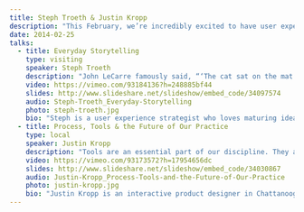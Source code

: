 ```yaml
---
title: Steph Troeth & Justin Kropp
description: "This February, we’re incredibly excited to have user experience expert **Steph Troeth** joining us all the way from London, England. She’ll be talking to us about how we can use storytelling to improve our work. She’ll be joined on stage by local design phenom **Justin Kropp**, who will be exploring how the tools of design have changed over the years."
date: 2014-02-25
talks:
  - title: Everyday Storytelling
    type: visiting
    speaker: Steph Troeth
    description: "John LeCarre famously said, “‘The cat sat on the mat’ is not the beginning of a story; ‘the cat sat on the dog’s mat’ is.” We need very little introduction to the art of storytelling, but the craft of story is more nuanced and is a skill we can hone. Unless you’re already fully-engaged in storytelling in one form or another, it’s rare that we get to explore these nuances in practice. Come and have some fun with Steph in this interactive session as she demonstrates little ways we can get better at the craft of story—a universal skill that you can use in everything you do.\r\n\r\nThis talk covers some of the material from her forthcoming book: [<cite>UX Storytelling Handbook</cite>](http://bit.ly/uxstorytellinghandbook)."
    video: https://vimeo.com/93184136?h=248885bf44
    slides: http://www.slideshare.net/slideshow/embed_code/34097574
    audio: Steph-Troeth_Everyday-Storytelling
    photo: steph-troeth.jpg
    bio: "Steph is a user experience strategist who loves maturing ideas and making things real. She has worn many hats, including a product lead for a startup in digital publishing and a studio director at a digital agency. She is also known for her grassroots contributions to best web practices through [the Web Standards Project](https://webstandards.org/) and [the W3C](https://w3.org). More recently, she works with [MailChimp](http://mailchimp.com/)’s UX team as an independent consultant.\r\n\r\nSteph is currently writing a book on how to better use storytelling in user experience research and design. She is also a hopeless BBC World Service radio addict, aspiring literary novelist, once-upon-a-musician, occasional silversmith, serendipitous gardener and slow food aficionada. Well-travelled and living on her fourth continent, she speaks several flavours of English, a few languages, and possesses an indecipherable accent."
  - title: Process, Tools & the Future of Our Practice
    type: local
    speaker: Justin Kropp
    description: "Tools are an essential part of our discipline. They afford us the opportunity to execute our work in the ways that we intended. However, the landscape of what is available to carry out our work has changed rapidly over the last decade—from the applications we use to strategize and design, to the frameworks and methodologies we use to build and deploy. These tools have not only influenced our processes, but also the way we approach our discipline. In this presentation, I'll explore the evolution of the design practice and the tools we use to craft our work."
    video: https://vimeo.com/93173572?h=17954656dc
    slides: http://www.slideshare.net/slideshow/embed_code/34030867
    audio: Justin-Kropp_Process-Tools-and-the-Future-of-Our-Practice
    photo: justin-kropp.jpg
    bio: "Justin Kropp is an interactive product designer in Chattanooga, Tennessee. He helps design and build digital products and services for individuals, institutions, and organizations. Justin is currently a design engineer at [Automattic](http://automattic.com/), the makers of WordPress. Previously, he lead product design at [Readmill](http://readmill.com/), a Berlin-based startup dedicated to crafting the best ebook reader for iOS and Android.\r\n\r\nJustin studied graphic design at The University of Tennessee at Chattanooga, earning his BFA in 2003. He went on to earn his MFA in Graphic Design at Maryland Institute College of Art (MICA) in 2010, where his graduate research explored semiotic theory and its role in our evolving visual culture.\r\n\r\nHe is inspired by typography, modernism, and solitude."
---
```

